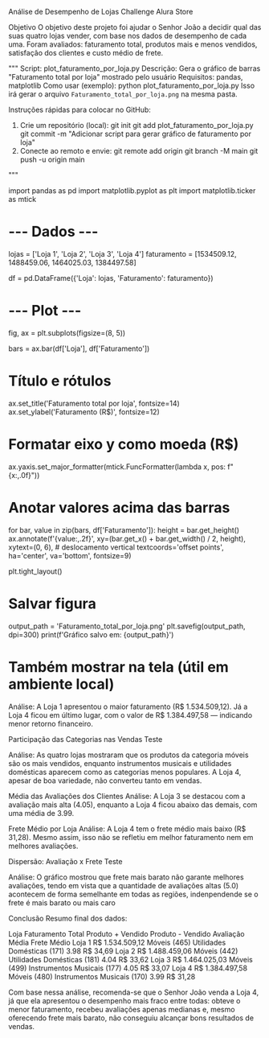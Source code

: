 
Análise de Desempenho de Lojas
Challenge Alura Store



Objetivo
O objetivo deste projeto foi ajudar o Senhor João a decidir qual das suas quatro lojas vender, com base nos dados de desempenho de cada uma. Foram avaliados: faturamento total, produtos mais e menos vendidos, satisfação dos clientes e custo médio de frete.


"""
Script: plot_faturamento_por_loja.py
Descrição: Gera o gráfico de barras "Faturamento total por loja" mostrado pelo usuário
Requisitos: pandas, matplotlib
Como usar (exemplo):
    python plot_faturamento_por_loja.py
Isso irá gerar o arquivo `Faturamento_total_por_loja.png` na mesma pasta.

Instruções rápidas para colocar no GitHub:
1. Crie um repositório (local):
   git init
   git add plot_faturamento_por_loja.py
   git commit -m "Adicionar script para gerar gráfico de faturamento por loja"
2. Conecte ao remoto e envie:
   git remote add origin <URL-do-repo>
   git branch -M main
   git push -u origin main

"""

import pandas as pd
import matplotlib.pyplot as plt
import matplotlib.ticker as mtick

# --- Dados ---
lojas = ['Loja 1', 'Loja 2', 'Loja 3', 'Loja 4']
faturamento = [1534509.12, 1488459.06, 1464025.03, 1384497.58]

df = pd.DataFrame({'Loja': lojas, 'Faturamento': faturamento})

# --- Plot ---
fig, ax = plt.subplots(figsize=(8, 5))

bars = ax.bar(df['Loja'], df['Faturamento'])

# Título e rótulos
ax.set_title('Faturamento total por loja', fontsize=14)
ax.set_ylabel('Faturamento (R$)', fontsize=12)

# Formatar eixo y como moeda (R$)
ax.yaxis.set_major_formatter(mtick.FuncFormatter(lambda x, pos: f"{x:,.0f}"))

# Anotar valores acima das barras
for bar, value in zip(bars, df['Faturamento']):
    height = bar.get_height()
    ax.annotate(f'{value:,.2f}',
                xy=(bar.get_x() + bar.get_width() / 2, height),
                xytext=(0, 6),  # deslocamento vertical
                textcoords='offset points',
                ha='center', va='bottom', fontsize=9)

plt.tight_layout()

# Salvar figura
output_path = 'Faturamento_total_por_loja.png'
plt.savefig(output_path, dpi=300)
print(f'Gráfico salvo em: {output_path}')

# Também mostrar na tela (útil em ambiente local)




Análise:
A Loja 1 apresentou o maior faturamento (R$ 1.534.509,12). Já a Loja 4 ficou em último lugar, com o valor de R$ 1.384.497,58 — indicando menor retorno financeiro.

Participação das Categorias nas Vendas
Teste

Análise:
As quatro lojas mostraram que os produtos da categoria móveis são os mais vendidos, enquanto instrumentos musicais e utilidades domésticas aparecem como as categorias menos populares. A Loja 4, apesar de boa variedade, não converteu tanto em vendas.

Média das Avaliações dos Clientes
Análise:
A Loja 3 se destacou com a avaliação mais alta (4.05), enquanto a Loja 4 ficou abaixo das demais, com uma média de 3.99.

Frete Médio por Loja
Análise:
A Loja 4 tem o frete médio mais baixo (R$ 31,28). Mesmo assim, isso não se refletiu em melhor faturamento nem em melhores avaliações.

Dispersão: Avaliação x Frete
Teste

Análise:
O gráfico mostrou que frete mais barato não garante melhores avaliações, tendo em vista que a quantidade de avaliações altas (5.0) acontecem de forma semelhante em todas as regiões, indenpendende se o frete é mais barato ou mais caro

Conclusão
Resumo final dos dados:

Loja	Faturamento Total	Produto + Vendido	Produto - Vendido	Avaliação Média	Frete Médio
Loja 1	R$ 1.534.509,12	Móveis (465)	Utilidades Domésticas (171)	3.98	R$ 34,69
Loja 2	R$ 1.488.459,06	Móveis (442)	Utilidades Domésticas (181)	4.04	R$ 33,62
Loja 3	R$ 1.464.025,03	Móveis (499)	Instrumentos Musicais (177)	4.05	R$ 33,07
Loja 4	R$ 1.384.497,58	Móveis (480)	Instrumentos Musicais (170)	3.99	R$ 31,28

Com base nessa análise, recomenda-se que o Senhor João venda a Loja 4, já que ela apresentou o desempenho mais fraco entre todas: obteve o menor faturamento, recebeu avaliações apenas medianas e, mesmo oferecendo frete mais barato, não conseguiu alcançar bons resultados de vendas.
